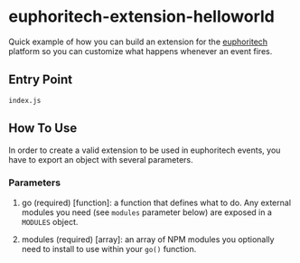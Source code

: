 # euphoritech-extension-helloworld

Quick example of how you can build an extension for the [euphoritech](https://github.com/euphoritech/euphoritech)
platform so you can customize what happens whenever an event fires.

## Entry Point

`index.js`

## How To Use

In order to create a valid extension to be used in euphoritech events,
you have to export an object with several parameters.

### Parameters

1. go (required) [function]: a function that defines what to do. Any external modules
you need (see `modules` parameter below) are exposed in a `MODULES` object.

2. modules (required) [array]: an array of NPM modules you optionally need to
install to use within your `go()` function.
